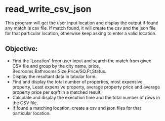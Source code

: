 # read_write_csv_json
This program will get the user input location and display the output if found any match is csv file. If match found, it will create the csv and the json file for that particular location, otherwise keep asking to enter a valid location.

## Objective:

* Find the 'Location' from user input and search the match from given CSV file and group by the city name, price, Bedrooms,Bathrooms,Size,Price/SQ.Ft,Status.
* Display the resultant data in tabular form.
* Find and display the total number of properties, most expensive property, Least expensive property, average property price and average property price per sq/ft in a matched result.
* Calculate and display the execution time and the total number of rows in the CSV file.
* If found a matching location, create a csv and json files for that particular location.


